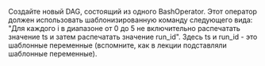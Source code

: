Создайте новый DAG, состоящий из одного BashOperator. Этот оператор должен  использовать шаблонизированную команду следующего вида: "Для каждого i в диапазоне от 0 до 5 не включительно распечатать значение ts и затем распечатать значение run_id". Здесь ts и run_id - это шаблонные переменные (вспомните, как в лекции подставляли шаблонные переменные).
